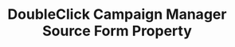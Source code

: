 ---
# -------------------------- #
#        CONTENT TYPE        #
# -------------------------- #

product-type: "connect"
content-type: "api-form"
form-type: "source"
key: "source-form-properties-doubleclick-campaign-manager-object"


# -------------------------- #
#        OBJECT INFO         #
# -------------------------- #

title: "DoubleClick Campaign Manager Source Form Property"
api-type: "doubleclick-campaign-manager"
display-name: "DoubleClick Campaign Manager"

source-type: "saas"
docs-name: "doubleclick-campaign-manager"

description: ""
---